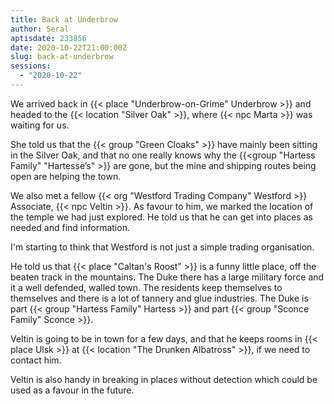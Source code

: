 ```yaml
---
title: Back at Underbrow
author: Seral
aptisdate: 233856
date: 2020-10-22T21:00:00Z
slug: back-at-underbrow
sessions:
  - "2020-10-22"
---
```


We arrived back in {{< place "Underbrow-on-Grime" Underbrow >}} and headed to the {{< location "Silver Oak" >}}, where {{< npc Marta >}} was waiting for us.<!--more-->

She told us that the {{< group "Green Cloaks" >}} have mainly been sitting in the Silver Oak, and that no one really knows why the {{<group "Hartess Family" "Hartesse’s" >}} are gone, but the mine and shipping routes being open are helping the town.

We also met a fellow {{< org "Westford Trading Company" Westford >}} Associate, {{< npc Veltin >}}. As favour to him, we marked the location of the temple we had just explored. He told us that he can get into places as needed and find information.

I'm starting to think that Westford is not just a simple trading organisation.

He told us that {{< place "Caltan's Roost" >}} is a funny little place, off the beaten track in the mountains.  The Duke there has a large military force and it a well defended, walled town. The residents keep themselves to themselves and there is a lot of tannery and glue industries. The Duke is part {{< group "Hartess Family" Hartess >}} and part {{< group "Sconce Family" Sconce >}}.

Veltin is going to be in town for a few days, and that he keeps rooms in {{< place Ulsk >}} at {{< location "The Drunken Albatross" >}}, if we need to contact him. 

Veltin is also handy in breaking in places without detection which could be used as a favour in the future.

